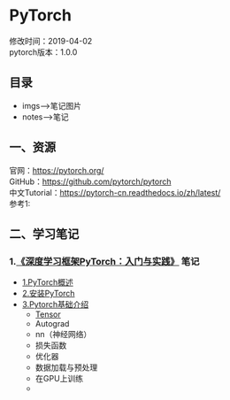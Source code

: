 # PyTorch  
修改时间：2019-04-02  
pytorch版本：1.0.0    
  
## 目录  
* imgs-->笔记图片  
* notes-->笔记  
## 一、资源  
官网：https://pytorch.org/   
GitHub：https://github.com/pytorch/pytorch  
中文Tutorial：https://pytorch-cn.readthedocs.io/zh/latest/  
参考1: 
## 二、学习笔记  
### 1.[《深度学习框架PyTorch：入门与实践》](https://github.com/chenyuntc/pytorch-book) 笔记  
* [1.PyTorch概述](notes/introduce.md)  
* [2.安装PyTorch](notes/install.md)  
* [3.Pytorch基础介绍](notes/base.md)  
    * [Tensor](notes/tensor.md)  
    * Autograd
    * nn（神经网络）
    * 损失函数
    * 优化器 
    * 数据加载与预处理
    * 在GPU上训练 
    * 


